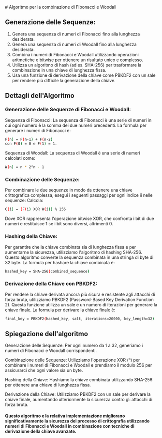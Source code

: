 # Algoritmo per la combinazione di Fibonacci e Woodall 

## Generazione delle Sequenze:
  
  1. Genera una sequenza di numeri di Fibonacci fino alla lunghezza desiderata.
  2. Genera una sequenza di numeri di Woodall fino alla lunghezza desiderata.
  3. Combina i numeri di Fibonacci e Woodall utilizzando operazioni aritmetiche e bitwise per ottenere un risultato unico e complesso.
  4. Utilizza un algoritmo di hash (ad es. SHA-256) per trasformare la combinazione in una chiave di lunghezza fissa.
  5. Usa una funzione di derivazione della chiave come PBKDF2 con un sale per rendere più difficile la generazione della chiave.

## Dettagli dell'Algoritmo
### Generazione delle Sequenze di Fibonacci e Woodall:
Sequenza di Fibonacci:
  La sequenza di Fibonacci è una serie di numeri in cui ogni numero è la somma dei due numeri precedenti.
  La formula per generare i numeri di Fibonacci è:
  ```sh
  F(n) = F(n-1) + F(n-2)
  con F(0) = 0 e F(1) = 1.
  ```
Sequenza di Woodall:
  La sequenza di Woodall è una serie di numeri calcolati come:
  ```sh
  W(n) = n * 2^n - 1
  ```
### Combinazione delle Sequenze:
Per combinare le due sequenze in modo da ottenere una chiave crittografica complessa, esegui i seguenti passaggi per ogni indice ii nelle sequenze:
  Calcola:
  ```sh
  C(i) = (F(i) XOR W(i)) % 256
  ```
  Dove XOR rappresenta l'operazione bitwise XOR, che confronta i bit di due numeri e restituisce 1 se i bit sono diversi, altrimenti 0.
### Hashing della Chiave:
Per garantire che la chiave combinata sia di lunghezza fissa e per aumentarne la sicurezza, utilizziamo l'algoritmo di hashing SHA-256. Questo algoritmo converte la sequenza combinata in una stringa di byte di 32 byte.
  La formula per hashare la chiave combinata è:
  ```sh
  hashed_key = SHA-256(combined_sequence)
  ```
### Derivazione della Chiave con PBKDF2:
Per rendere la chiave derivata ancora più sicura e resistente agli attacchi di forza bruta, utilizziamo PBKDF2 (Password-Based Key Derivation Function 2). Questa funzione utilizza un sale e un numero di iterazioni per generare la chiave finale.
  La formula per derivare la chiave finale è:
  ```sh          
  final_key = PBKDF2(hashed_key, salt, iterations=20000, key_length=32)
  ```
    
## Spiegazione dell'algoritmo
Generazione delle Sequenze:
  Per ogni numero da 1 a 32, generiamo i numeri di Fibonacci e Woodall corrispondenti.

Combinazione delle Sequenze:
  Utilizziamo l'operazione XOR (^) per combinare i numeri di Fibonacci e Woodall e prendiamo il modulo 256 per assicurarci che ogni valore sia un byte.

Hashing della Chiave:
  Hashiamo la chiave combinata utilizzando SHA-256 per ottenere una chiave di lunghezza fissa.

Derivazione della Chiave:
  Utilizziamo PBKDF2 con un sale per derivare la chiave finale, aumentando ulteriormente la sicurezza contro gli attacchi di forza bruta.

#### Questo algoritmo e la relativa implementazione migliorano significativamente la sicurezza del processo di crittografia utilizzando numeri di Fibonacci e Woodall in combinazione con tecniche di derivazione della chiave avanzate.


